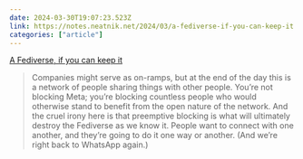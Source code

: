 ```yaml
---
date: 2024-03-30T19:07:23.523Z
link: https://notes.neatnik.net/2024/03/a-fediverse-if-you-can-keep-it
categories: ["article"]
---
```

[A Fediverse, if you can keep it](https://notes.neatnik.net/2024/03/a-fediverse-if-you-can-keep-it)

> Companies might serve as on-ramps, but at the end of the day this is a network of people sharing things with other people. You’re not blocking Meta; you’re blocking countless people who would otherwise stand to benefit from the open nature of the network. And the cruel irony here is that preemptive blocking is what will ultimately destroy the Fediverse as we know it. People want to connect with one another, and they’re going to do it one way or another. (And we’re right back to WhatsApp again.)
